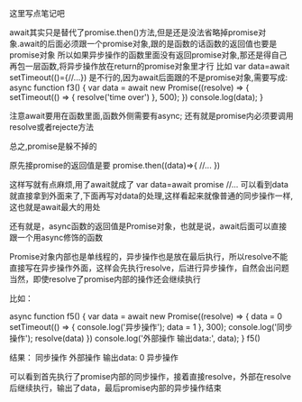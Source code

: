 这里写点笔记吧

await其实只是替代了promise.then()方法,但是还是没法省略掉promise对象.await的后面必须跟一个promise对象,跟的是函数的话函数的返回值也要是promise对象
所以如果异步操作的函数里面没有返回promise对象,那还是得自己再包一层函数,将异步操作放在return的promise对象里才行
比如
var data=await setTimeout(()={//...}) 
是不行的,因为await后面跟的不是promise对象,需要写成:
async function f3() {
    var data = await new Promise((resolve) => {
        setTimeout(() => {
            resolve('time over')
        }, 500);
    })
    console.log(data);
}

注意await要用在函数里面,函数外侧需要有async;
还有就是promise内必须要调用resolve或者rejecte方法


总之,promise是躲不掉的 

原先接promise的返回值是要
promise.then((data)=>{ //... })

这样写就有点麻烦,用了await就成了
var data=await promise
//...
可以看到data就直接拿到外面来了,下面再写对data的处理,这样看起来就像普通的同步操作一样,这也就是await最大的用处

还有就是，async函数的返回值是Promise对象，也就是说，await后面可以直接跟一个用async修饰的函数

Promise对象内部也是单线程的，异步操作也是放在最后执行，所以resolve不能直接写在异步操作外面，这样会先执行resolve，后进行异步操作，自然会出问题
当然，即使resolve了promise内部的操作还会继续执行

比如：

async function f5() {
    var data = await new Promise((resolve) => {
        data = 0
        setTimeout(() => {
            console.log('异步操作');
            data = 1
        }, 300);
        console.log('同步操作');
        resolve(data)
    })
    console.log('外部操作 输出data:', data);
}
f5()  

结果：
同步操作
外部操作 输出data: 0
异步操作

可以看到首先执行了promise内部的同步操作，接着直接resolve，外部在resolve后继续执行，输出了data，最后promise内部的异步操作结束